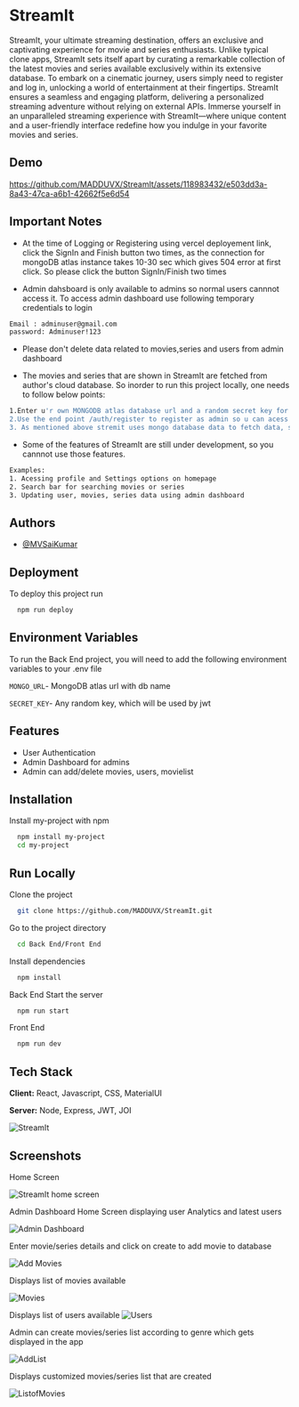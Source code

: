 
# StreamIt

StreamIt, your ultimate streaming destination, offers an exclusive and captivating experience for movie and series enthusiasts. Unlike typical clone apps, StreamIt sets itself apart by curating a remarkable collection of the latest movies and series available exclusively within its extensive database. To embark on a cinematic journey, users simply need to register and log in, unlocking a world of entertainment at their fingertips. StreamIt ensures a seamless and engaging platform, delivering a personalized streaming adventure without relying on external APIs. Immerse yourself in an unparalleled streaming experience with StreamIt—where unique content and a user-friendly interface redefine how you indulge in your favorite movies and series.


## Demo

https://github.com/MADDUVX/StreamIt/assets/118983432/e503dd3a-8a43-47ca-a6b1-42662f5e6d54



## Important Notes

- At the time of Logging or Registering using vercel deployement link, click the SignIn and Finish button two times, as the connection for mongoDB atlas instance takes 10-30 sec which gives 504 error at first click. So please click the button SignIn/Finish two times 

- Admin dahsboard is only available to admins so normal users cannnot access it. To access admin dashboard use following temporary credentials to login

```bash
Email : adminuser@gmail.com
password: Adminuser!123
```
- Please don't delete data related to movies,series and users from admin dashboard

- The movies and series that are shown in StreamIt are fetched from author's cloud database. So inorder to run this project locally, one needs to follow below points:

```bash
1.Enter u'r own MONGODB atlas database url and a random secret key for jwt sign and verification of accesstoken
2.Use the end point /auth/register to register as admin so u can acess admin dashboard
3. As mentioned above stremit uses mongo database data to fetch data, so one should add their own movies, series list either by using admin dashboard or using api's present in movies route

```

- Some of the features of StreamIt are still under development, so you cannnot use those features.
```bash
Examples:
1. Acessing profile and Settings options on homepage
2. Search bar for searching movies or series
3. Updating user, movies, series data using admin dashboard

```

## Authors

- [@MVSaiKumar](https://github.com/MADDUVX)


## Deployment

To deploy this project run

```bash
  npm run deploy
```


## Environment Variables

To run the Back End project, you will need to add the following environment variables to your .env file

`MONGO_URL`- MongoDB atlas url with db name

`SECRET_KEY`- Any random key, which will be used by jwt


## Features

- User Authentication
- Admin Dashboard for admins
- Admin can add/delete movies, users, movielist





## Installation

Install my-project with npm

```bash
  npm install my-project
  cd my-project
```
    
## Run Locally

Clone the project

```bash
  git clone https://github.com/MADDUVX/StreamIt.git
```

Go to the project directory

```bash
  cd Back End/Front End
```

Install dependencies

```bash
  npm install
```

Back End Start the server

```bash
  npm run start
```
Front End 

```bash
  npm run dev
```

## Tech Stack

**Client:** React, Javascript, CSS, MaterialUI

**Server:** Node, Express, JWT, JOI

![StreamIt](https://github.com/MADDUVX/StreamIt/assets/118983432/1a856342-8997-4c3c-833a-add4646884ac)

## Screenshots

Home Screen

![StreamIt home screen](https://github.com/MADDUVX/StreamIt/assets/118983432/38d55882-3f9a-4ae3-9d53-8d03a8724e4c)

Admin Dashboard Home Screen displaying user Analytics and latest users

![Admin Dashboard](https://github.com/MADDUVX/StreamIt/assets/118983432/8b159704-2a19-4cee-a080-cbfc36895f50)

Enter movie/series details and click on create to add movie to database

![Add Movies](https://github.com/MADDUVX/StreamIt/assets/118983432/52a94aa9-4036-4482-876a-05990fef8505)

Displays list of movies available

![Movies](https://github.com/MADDUVX/StreamIt/assets/118983432/c37b359a-ad2f-401e-b96a-a40d0e2262a5)

Displays list of users available
![Users](https://github.com/MADDUVX/StreamIt/assets/118983432/daf60903-4a04-44f0-8365-112b386a85c4)

Admin can create movies/series list according to genre which gets displayed in the app

![AddList](https://github.com/MADDUVX/StreamIt/assets/118983432/b88f1a42-801c-4674-af31-8aa05e2e98f4)

Displays customized movies/series list that are created

![ListofMovies](https://github.com/MADDUVX/StreamIt/assets/118983432/079d5fea-cf41-4baf-badb-7f8853f7d6f0)


